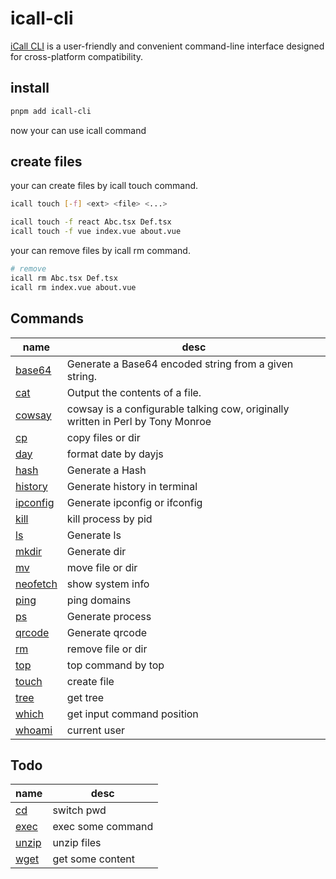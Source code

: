 # icall-cli

[iCall CLI](https://call-cli.vercel.app/commands/) is a user-friendly and convenient command-line interface designed for cross-platform compatibility.

## install

```sh
pnpm add icall-cli
```

now your can use icall command

## create files

your can create files by icall touch command.

```sh
icall touch [-f] <ext> <file> <...>

icall touch -f react Abc.tsx Def.tsx
icall touch -f vue index.vue about.vue
```

your can remove files by icall rm command.

```sh
# remove
icall rm Abc.tsx Def.tsx
icall rm index.vue about.vue
```

## Commands

|name|desc|
|---|---|
|[base64](https://call-cli.vercel.app/commands/base64.html)|Generate a Base64 encoded string from a given string.|
|[cat](https://call-cli.vercel.app/commands/cat.html)|Output the contents of a file.|
|[cowsay](https://call-cli.vercel.app/commands/cowsay.html)|cowsay is a configurable talking cow, originally written in Perl by Tony Monroe|
|[cp](https://call-cli.vercel.app/commands/cp.html)|copy files or dir|
|[day](https://call-cli.vercel.app/commands/day.html)|format date by dayjs|
|[hash](https://call-cli.vercel.app/commands/hash.html)|Generate a Hash|
|[history](https://call-cli.vercel.app/commands/history.html)|Generate history in terminal|
|[ipconfig](https://call-cli.vercel.app/commands/ipconfig.html)|Generate ipconfig or ifconfig|
|[kill](https://call-cli.vercel.app/commands/kill.html)|kill process by pid|
|[ls](https://call-cli.vercel.app/commands/ls.html)|Generate ls|
|[mkdir](https://call-cli.vercel.app/commands/mkdir.html)|Generate dir|
|[mv](https://call-cli.vercel.app/commands/mv.html)|move file or dir|
|[neofetch](https://call-cli.vercel.app/commands/neofetch.html)|show system info|
|[ping](https://call-cli.vercel.app/commands/ping.html)|ping domains|
|[ps](https://call-cli.vercel.app/commands/ps.html)|Generate process|
|[qrcode](https://call-cli.vercel.app/commands/qrcode.html)|Generate qrcode|
|[rm](https://call-cli.vercel.app/commands/rm.html)|remove file or dir|
|[top](https://call-cli.vercel.app/commands/top.html)|top command by top|
|[touch](https://call-cli.vercel.app/commands/touch.html)|create file|
|[tree](https://call-cli.vercel.app/commands/tree.html)|get tree|
|[which](https://call-cli.vercel.app/commands/which.html)|get input command position|
|[whoami](https://call-cli.vercel.app/commands/whoami.html)|current user|

## Todo

|name|desc|
|---|---|
|[cd](https://call-cli.vercel.app/commands/cd.html)|switch pwd|
|[exec](https://call-cli.vercel.app/commands/exec.html)|exec some command|
|[unzip](https://call-cli.vercel.app/commands/unzip.html)|unzip files|
|[wget](https://call-cli.vercel.app/commands/wget.html)|get some content|
